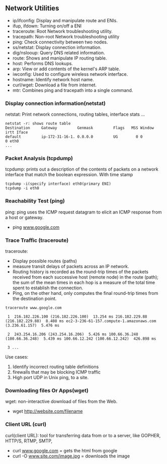 ## Network Utilities
- ip/ifconfig:	Display and manipulate route and ENIs.
- ifup, ifdown: Turning on/off a ENI
- traceroute:	  Root Network troubleshooting utility.
- tracepath:    Non-root Network troubleshooting utility
- ping:	        Check connectivity between two nodes.
- ss/netstat:	  Display connection information.
- dig/nslooup:	Query DNS related information.
- route:      	Shows and manipulate IP routing table.
- host:	        Performs DNS lookups.
- arp:	        View or add contents of the kernel's ARP table.
- iwconfig:	    Used to configure wireless network interface.
- hostname:	    Identify network host name.
- curl/wget:	  Download a file from internet.
- mtr:        	Combines ping and tracepath into a single command.

### Display connection information(netstat)
netstat: Print network connections, routing tables, interface stats ...
```
netstat -r: shows route table
Destination     Gateway         Genmask         Flags   MSS Window  irtt Iface
default         ip-172-31-16-1. 0.0.0.0         UG        0 0          0 eth0
...
```
### Packet Analysis (tcpdump)
tcpdump: prints out a description of the contents of packets on a network interface that match the boolean expression. With time stamp
```
tcpdump -i(specify interface) eth0(primary ENI)
tcpdump -i eth0
```
### Reachability Test (ping)
ping: ping uses the ICMP request datagram to elicit an ICMP response from  a  host or gateway.
- ping www.google.com

### Trace Traffic (traceroute)
traceroute: 
- Display possible routes (paths) 
- measure transit delays of packets across an IP network. 
- Routing history is recorded as the round-trip times of the packets received from each successive host (remote node) in the route (path); the sum of the mean times in each hop is a measure of the total time spent to establish the connection.
- Ping, on the other hand, only computes the final round-trip times from the destination point.

```
traceroute www.google.com

 1  216.182.226.100 (216.182.226.100)  13.254 ms 216.182.229.88 (216.182.229.88)  8.408 ms ec2-3-236-61-157.compute-1.amazonaws.com (3.236.61.157)  5.476 ms
 
 2  243.254.16.206 (243.254.16.206)  5.426 ms 100.66.36.248 (100.66.36.248)  5.439 ms 100.66.12.242 (100.66.12.242)  426.898 ms

 3 ...
```

Use cases:
1. Identify incorrect routing table definitions
2. firewalls that may be blocking ICMP traffic
3. High port UDP in Unix ping, to a site. 

### Downloading files Or Apps(wget)
wget: non-interactive download of files from the Web.
- wget http://website.com/filename

### Client URL (curl)
curl(client URL):  tool for transferring data from or to a server, like GOPHER, HTTP/S, RTMP, SMTP, 
- curl www.google.com = gets the html from google
- curl -O www.site.com/image.jpg = downloads the image 
